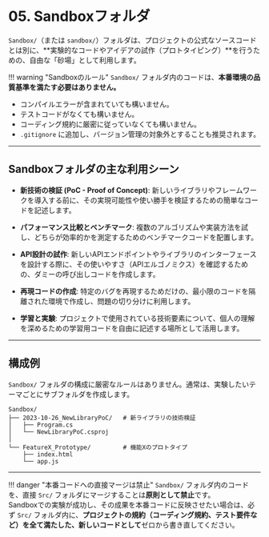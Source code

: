 # 05. Sandboxフォルダ

`Sandbox/`（または `sandbox/`）フォルダは、プロジェクトの公式なソースコードとは別に、**実験的なコードやアイデアの試作（プロトタイピング）**を行うための、自由な「砂場」として利用します。

!!! warning "Sandboxのルール"
`Sandbox/` フォルダ内のコードは、**本番環境の品質基準を満たす必要はありません。**

- コンパイルエラーが含まれていても構いません。
- テストコードがなくても構いません。
- コーディング規約に厳密に従っていなくても構いません。
- `.gitignore` に追加し、バージョン管理の対象外とすることも推奨されます。

---

## Sandboxフォルダの主な利用シーン

- **新技術の検証 (PoC - Proof of Concept)**:
  新しいライブラリやフレームワークを導入する前に、その実現可能性や使い勝手を検証するための簡単なコードを記述します。

- **パフォーマンス比較とベンチマーク**:
  複数のアルゴリズムや実装方法を試し、どちらが効率的かを測定するためのベンチマークコードを配置します。

- **API設計の試作**:
  新しいAPIエンドポイントやライブラリのインターフェースを設計する際に、その使いやすさ（APIエルゴノミクス）を確認するための、ダミーの呼び出しコードを作成します。

- **再現コードの作成**:
  特定のバグを再現するためだけの、最小限のコードを隔離された環境で作成し、問題の切り分けに利用します。

- **学習と実験**:
  プロジェクトで使用されている技術要素について、個人の理解を深めるための学習用コードを自由に記述する場所として活用します。

---

## 構成例

`Sandbox/` フォルダの構成に厳密なルールはありません。通常は、実験したいテーマごとにサブフォルダを作成します。

```text
Sandbox/
├── 2023-10-26_NewLibraryPoC/   # 新ライブラリの技術検証
│   ├── Program.cs
│   └── NewLibraryPoC.csproj
│
└── FeatureX_Prototype/         # 機能Xのプロトタイプ
    ├── index.html
    └── app.js
```

---

!!! danger "本番コードへの直接マージは禁止"
`Sandbox/` フォルダ内のコードを、直接 `Src/` フォルダにマージすることは**原則として禁止**です。
<br>
Sandboxでの実験が成功し、その成果を本番コードに反映させたい場合は、必ず `Src/` フォルダ内に、**プロジェクトの規約（コーディング規約、テスト要件など）を全て満たした、新しいコードとして**ゼロから書き直してください。
